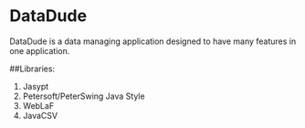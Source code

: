 DataDude
=======
DataDude is a data managing application designed to have many features in one application.

##Libraries:
1. Jasypt
2. Petersoft/PeterSwing Java Style
3. WebLaF
4. JavaCSV

